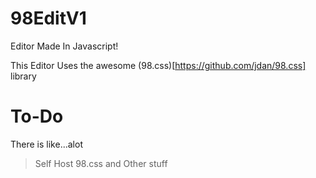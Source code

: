 # 98EditV1
Editor Made In Javascript!

This Editor Uses the awesome (98.css)[https://github.com/jdan/98.css] library

# To-Do
There is like...alot
> Self Host 98.css and Other stuff

